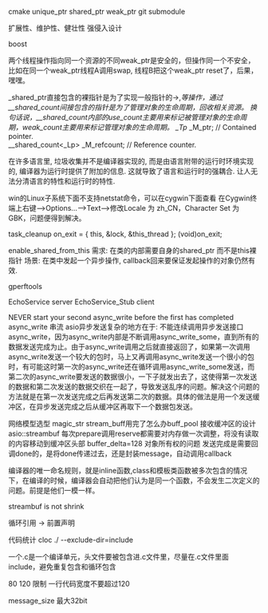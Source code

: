 cmake
unique_ptr shared_ptr weak_ptr
git submodule

扩展性、维护性、健壮性
强侵入设计

boost

两个线程操作指向同一个资源的不同weak_ptr是安全的，但操作同一个不安全，比如在同一个weak_ptr线程A调用swap, 线程B把这个weak_ptr reset了，后果，嘿嘿。

_shared_ptr直接包含的裸指针是为了实现一般指针的->,*等操作，通过__shared_count间接包含的指针是为了管理对象的生命周期，回收相关资源。
换句话说，__shared_count内部的use_count主要用来标记被管理对象的生命周期，weak_count主要用来标记管理对象的生命周期。
_Tp*             _M_ptr;         // Contained pointer.  
__shared_count<_Lp>  _M_refcount;    // Reference counter.  


在许多语言里, 垃圾收集并不是编译器实现的, 而是由语言附带的运行时环境实现的, 编译器为运行时提供了附加的信息. 这就导致了语言和运行时的强耦合. 让人无法分清语言的特性和运行时的特性.

win的Linux子系统下面不支持netstat命令，可以在cygwin下面查看
在Cygwin终端上右键-->Options…-->Text-->修改Locale 为 zh_CN，Character Set 为 GBK，问题便得到解决。


task_cleanup on_exit = { this, &lock, &this_thread };
(void)on_exit;

enable_shared_from_this
需求: 在类的内部需要自身的shared_ptr 而不是this裸指针
场景:  在类中发起一个异步操作, callback回来要保证发起操作的对象仍然有效.


gperftools

EchoService  server
EchoService_Stub client


NEVER start your second async_write before the first has completed 
async_write 串流
asio异步发送复杂的地方在于: 不能连续调用异步发送接口async_write，因为async_write内部是不断调用async_write_some，直到所有的数据发送完成为止。由于async_write调用之后就直接返回了，如果第一次调用async_write发送一个较大的包时，马上又再调用async_write发送一个很小的包时，有可能这时第一次的async_write还在循环调用async_write_some发送，而第二次的async_write要发送的数据很小，一下子就发出去了，这使得第一次发送的数据和第二次发送的数据交织在一起了，导致发送乱序的问题。解决这个问题的方法就是在第一次发送完成之后再发送第二次的数据。具体的做法是用一个发送缓冲区，在异步发送完成之后从缓冲区再取下一个数据包发送。

网络模型选型  magic_str stream_buff用完了怎么办buff_pool
接收缓冲区的设计 asio::streambuf 每次prepare调用reserve都需要对内存做一次调整，将没有读取的内容移动到缓冲区头部 buffer_delta=128
对象所有权的问题
发送完成是需要回调done的，是将done传递过去，还是封装message，自动调用callback


编译器的唯一命名规则，就是inline函数,class和模板类函数被多次包含的情况下，在编译的时候，编译器会自动把他们认为是同一个函数，不会发生二次定义的问题。前提是他们一模一样。


streambuf is not shrink

循环引用  -> 前置声明

代码统计 cloc ./ --exclude-dir=include

一个.c是一个编译单元，头文件要被包含进.c文件里，尽量在.c文件里面include，避免重复包含和循环包含

80 120 限制 一行代码宽度不要超过120


message_size 最大32bit
